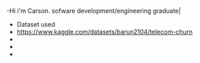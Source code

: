 -Hi i'm Carson.
sofware development/engineering graduate|
- Dataset used
- https://www.kaggle.com/datasets/barun2104/telecom-churn
- 
- 
- 

<!---
astrauna/astrauna is a ✨ special ✨ repository because its `README.md` (this file) appears on your GitHub profile.
You can click the Preview link to take a look at your changes.
--->
